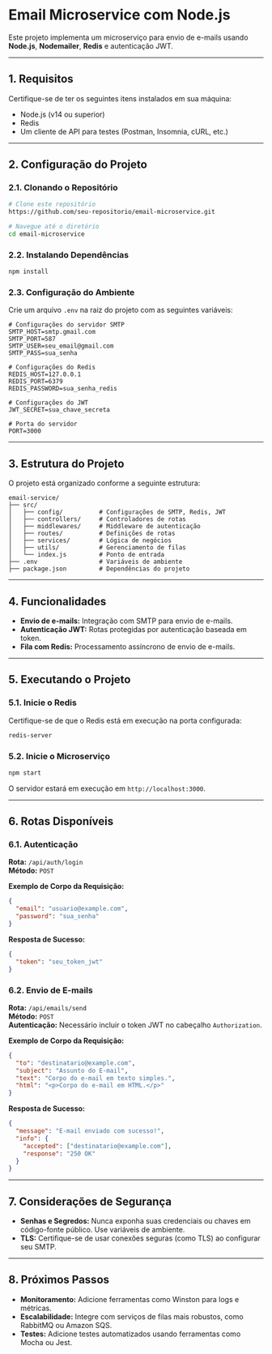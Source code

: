 # Email Microservice com Node.js

Este projeto implementa um microserviço para envio de e-mails usando **Node.js**, **Nodemailer**, **Redis** e autenticação JWT.

---

## **1. Requisitos**

Certifique-se de ter os seguintes itens instalados em sua máquina:

- Node.js (v14 ou superior)
- Redis
- Um cliente de API para testes (Postman, Insomnia, cURL, etc.)

---

## **2. Configuração do Projeto**

### **2.1. Clonando o Repositório**

```bash
# Clone este repositório
https://github.com/seu-repositorio/email-microservice.git

# Navegue até o diretório
cd email-microservice
```

### **2.2. Instalando Dependências**

```bash
npm install
```

### **2.3. Configuração do Ambiente**

Crie um arquivo `.env` na raiz do projeto com as seguintes variáveis:

```env
# Configurações do servidor SMTP
SMTP_HOST=smtp.gmail.com
SMTP_PORT=587
SMTP_USER=seu_email@gmail.com
SMTP_PASS=sua_senha

# Configurações do Redis
REDIS_HOST=127.0.0.1
REDIS_PORT=6379
REDIS_PASSWORD=sua_senha_redis

# Configurações do JWT
JWT_SECRET=sua_chave_secreta

# Porta do servidor
PORT=3000
```

---

## **3. Estrutura do Projeto**

O projeto está organizado conforme a seguinte estrutura:

```
email-service/
├── src/
│   ├── config/          # Configurações de SMTP, Redis, JWT
│   ├── controllers/     # Controladores de rotas
│   ├── middlewares/     # Middleware de autenticação
│   ├── routes/          # Definições de rotas
│   ├── services/        # Lógica de negócios
│   ├── utils/           # Gerenciamento de filas
│   └── index.js         # Ponto de entrada
├── .env                 # Variáveis de ambiente
├── package.json         # Dependências do projeto
```

---

## **4. Funcionalidades**

- **Envio de e-mails:** Integração com SMTP para envio de e-mails.
- **Autenticação JWT:** Rotas protegidas por autenticação baseada em token.
- **Fila com Redis:** Processamento assíncrono de envio de e-mails.

---

## **5. Executando o Projeto**

### **5.1. Inicie o Redis**

Certifique-se de que o Redis está em execução na porta configurada:

```bash
redis-server
```

### **5.2. Inicie o Microserviço**

```bash
npm start
```

O servidor estará em execução em `http://localhost:3000`.

---

## **6. Rotas Disponíveis**

### **6.1. Autenticação**

**Rota:** `/api/auth/login`  
**Método:** `POST`  

**Exemplo de Corpo da Requisição:**

```json
{
  "email": "usuario@example.com",
  "password": "sua_senha"
}
```

**Resposta de Sucesso:**

```json
{
  "token": "seu_token_jwt"
}
```

### **6.2. Envio de E-mails**

**Rota:** `/api/emails/send`  
**Método:** `POST`  
**Autenticação:** Necessário incluir o token JWT no cabeçalho `Authorization`.

**Exemplo de Corpo da Requisição:**

```json
{
  "to": "destinatario@example.com",
  "subject": "Assunto do E-mail",
  "text": "Corpo do e-mail em texto simples.",
  "html": "<p>Corpo do e-mail em HTML.</p>"
}
```

**Resposta de Sucesso:**

```json
{
  "message": "E-mail enviado com sucesso!",
  "info": {
    "accepted": ["destinatario@example.com"],
    "response": "250 OK"
  }
}
```

---

## **7. Considerações de Segurança**

- **Senhas e Segredos:** Nunca exponha suas credenciais ou chaves em código-fonte público. Use variáveis de ambiente.
- **TLS:** Certifique-se de usar conexões seguras (como TLS) ao configurar seu SMTP.

---

## **8. Próximos Passos**

- **Monitoramento:** Adicione ferramentas como Winston para logs e métricas.
- **Escalabilidade:** Integre com serviços de filas mais robustos, como RabbitMQ ou Amazon SQS.
- **Testes:** Adicione testes automatizados usando ferramentas como Mocha ou Jest.
